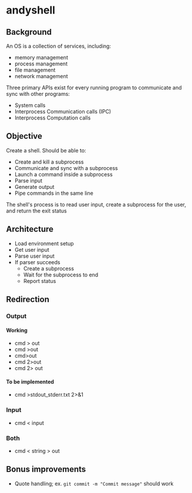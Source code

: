 # andyshell

## Background

An OS is a collection of services, including:

- memory management
- process management
- file management
- network management

Three primary APIs exist for every running program to communicate and sync with other programs:

- System calls
- Interprocess Communication calls (IPC)
- Interprocess Computation calls

## Objective

Create a shell. Should be able to:

- Create and kill a subprocess
- Communicate and sync with a subprocess
- Launch a command inside a subprocess
- Parse input
- Generate output
- Pipe commands in the same line

The shell's process is to read user input, create a subprocess for the user, and return the exit status

## Architecture

- Load environment setup
- Get user input
- Parse user input
- If parser succeeds
  - Create a subprocess
  - Wait for the subprocess to end
  - Report status

## Redirection

### Output

#### Working

- cmd > out 
- cmd >out
- cmd>out
- cmd 2>out
- cmd 2> out

#### To be implemented



- cmd >stdout_stderr.txt 2>&1

### Input

- cmd < input

### Both

- cmd < string > out

## Bonus improvements

- Quote handling; ex. `git commit -m "Commit message"` should work